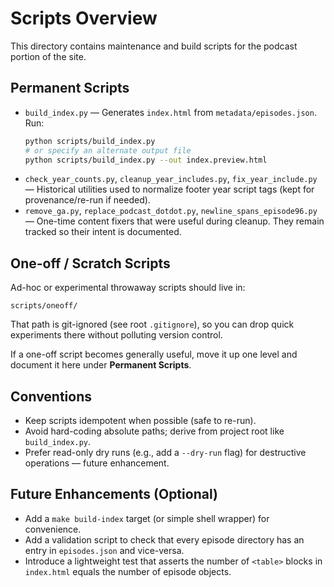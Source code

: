 # Scripts Overview

This directory contains maintenance and build scripts for the podcast portion of the site.

## Permanent Scripts

- `build_index.py` — Generates `index.html` from `metadata/episodes.json`. Run:
  ```bash
  python scripts/build_index.py
  # or specify an alternate output file
  python scripts/build_index.py --out index.preview.html
  ```
- `check_year_counts.py`, `cleanup_year_includes.py`, `fix_year_include.py` — Historical utilities used to normalize footer year script tags (kept for provenance/re-run if needed).
- `remove_ga.py`, `replace_podcast_dotdot.py`, `newline_spans_episode96.py` — One-time content fixers that were useful during cleanup. They remain tracked so their intent is documented.

## One-off / Scratch Scripts

Ad-hoc or experimental throwaway scripts should live in:

```
scripts/oneoff/
```

That path is git-ignored (see root `.gitignore`), so you can drop quick experiments there without polluting version control.

If a one-off script becomes generally useful, move it up one level and document it here under **Permanent Scripts**.

## Conventions

- Keep scripts idempotent when possible (safe to re-run).
- Avoid hard-coding absolute paths; derive from project root like `build_index.py`.
- Prefer read-only dry runs (e.g., add a `--dry-run` flag) for destructive operations — future enhancement.

## Future Enhancements (Optional)

- Add a `make build-index` target (or simple shell wrapper) for convenience.
- Add a validation script to check that every episode directory has an entry in `episodes.json` and vice-versa.
- Introduce a lightweight test that asserts the number of `<table>` blocks in `index.html` equals the number of episode objects.

